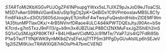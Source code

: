 $START$oMi2KbXGGvPUJOgZP41NPsupgYWxx5sL7lJIXZ9pJxJoD9eJToaCSLMSD7vAwrS998sVGanEkd/uStp1IgCtj2pK+QeBiDx1C9VPmbosIavMBSL8C1yFm6FkksX+d3iOUS605dJoogkyE1UmRxF4wTwsyFuQesbrdHsbvZIDEMF9Im1A35tunMPTlaxOKx/+4rB5NVnrfDRaoe4ULC4d4ikPWTDQEsJtyJ90An+bSeK7crd+g7m5TxzJ9nFl13/g+b9m3x4UBZUaLP8BCtZNXMuFsxJgZl5hlEh2inS5Q1vCuSMJgXP80KTKF+B4LHBaeVCidMQJc91MTe/7VaP7J/s4iQ7FdRi85bP1w5Tw/fT1fNjKWK9ynMK8dZVsEFeUqTfTP5m3PPgDyGUvAlsIILp6hSEJeV1g2l5ZMI9UxcTRAWXIQ87rAOIsPh47bmCV$END$